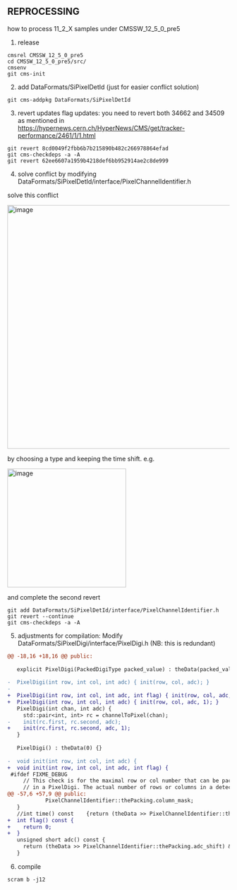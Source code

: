 
## REPROCESSING

how to process 11_2_X samples under CMSSW_12_5_0_pre5

1. release

```
cmsrel CMSSW_12_5_0_pre5
cd CMSSW_12_5_0_pre5/src/
cmsenv
git cms-init
```
2. add DataFormats/SiPixelDetId (just for easier conflict solution)

```
git cms-addpkg DataFormats/SiPixelDetId
```



3. revert updates flag updates: you need to revert both 34662 and 34509 as mentioned in 
https://hypernews.cern.ch/HyperNews/CMS/get/tracker-performance/2461/1/1.html

```
git revert 8cd0049f2fbb6b7b215890b482c266978864efad
git cms-checkdeps -a -A
git revert 62ee6607a1959b4218def6bb952914ae2c8de999
```


4. solve conflict by modifying DataFormats/SiPixelDetId/interface/PixelChannelIdentifier.h

solve this conflict 

<img width="552" alt="image" src="https://user-images.githubusercontent.com/7805577/201240787-36bb130c-1dbe-4865-b516-09f9c11f88ae.png">

by choosing a type and keeping the time shift. e.g.

<img width="269" alt="image" src="https://user-images.githubusercontent.com/7805577/201243171-4b2e3de7-3048-409a-8862-f54a33efa1f7.png">

and complete the second revert

```
git add DataFormats/SiPixelDetId/interface/PixelChannelIdentifier.h
git revert --continue
git cms-checkdeps -a -A
```

5. adjustments for compilation: Modify DataFormats/SiPixelDigi/interface/PixelDigi.h (NB: this is redundant)

```diff
@@ -18,16 +18,16 @@ public:
 
   explicit PixelDigi(PackedDigiType packed_value) : theData(packed_value) {}
 
-  PixelDigi(int row, int col, int adc) { init(row, col, adc); }
-
+  PixelDigi(int row, int col, int adc, int flag) { init(row, col, adc, flag); }
+  PixelDigi(int row, int col, int adc) { init(row, col, adc, 1); }
   PixelDigi(int chan, int adc) {
     std::pair<int, int> rc = channelToPixel(chan);
-    init(rc.first, rc.second, adc);
+    init(rc.first, rc.second, adc, 1);
   }
 
   PixelDigi() : theData(0) {}
 
-  void init(int row, int col, int adc) {
+  void init(int row, int col, int adc, int flag) {
 #ifdef FIXME_DEBUG
     // This check is for the maximal row or col number that can be packed
     // in a PixelDigi. The actual number of rows or columns in a detector
@@ -57,6 +57,9 @@ public:
            PixelChannelIdentifier::thePacking.column_mask;
   }
   //int time() const    {return (theData >> PixelChannelIdentifier::thePacking.time_shift) & PixelChannelIdentifier::thePacking.time_mask;}
+  int flag() const {
+    return 0;
+  }
   unsigned short adc() const {
     return (theData >> PixelChannelIdentifier::thePacking.adc_shift) & PixelChannelIdentifier::thePacking.adc_mask;
   }
```
6. compile
```
scram b -j12
```
